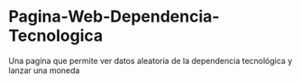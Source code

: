 # Pagina-Web-Dependencia-Tecnologica
Una pagina que permite ver datos aleatoria de la dependencia tecnológica y lanzar una moneda
